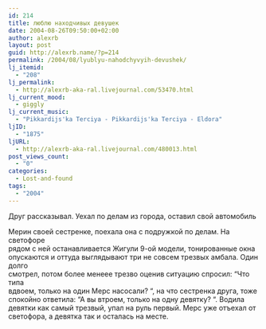 ```yaml
---
id: 214
title: люблю находчивых девушек
date: 2004-08-26T09:50:00+02:00
author: alexrb
layout: post
guid: http://alexrb.name/?p=214
permalink: /2004/08/lyublyu-nahodchyvyih-devushek/
lj_itemid:
  - "208"
lj_permalink:
  - http://alexrb-aka-ral.livejournal.com/53470.html
lj_current_mood:
  - giggly
lj_current_music:
  - "Pikkardijs'ka Terciya - Pikkardijs'ka Terciya - Eldora"
ljID:
  - "1875"
ljURL:
  - http://alexrb-aka-ral.livejournal.com/480013.html
post_views_count:
  - "0"
categories:
  - Lost-and-found
tags:
  - "2004"
---
```

<!--more веселый spam-->Друг рассказывал. Уехал по делам из города, оставил свой автомобиль

  
Мерин своей сестренке, поехала она с подружкой по делам. На светофоре  
рядом с ней останавливается Жигули 9-ой модели, тонированные окна  
опускаются и оттуда выглядывают три не совсем трезвых амбала. Один долго  
смотрел, потом более менеее трезво оценив ситуацию спросил: &#8220;Что типа  
вдвоем, только на один Мерс насосали? &#8220;, на что сестренка друга, тоже  
спокойно ответила: &#8220;А вы втроем, только на одну девятку? &#8220;. Водила  
девятки как самый трезвый, упал на руль первый. Мерс уже отъехал от  
светофора, а девятка так и осталась на месте.